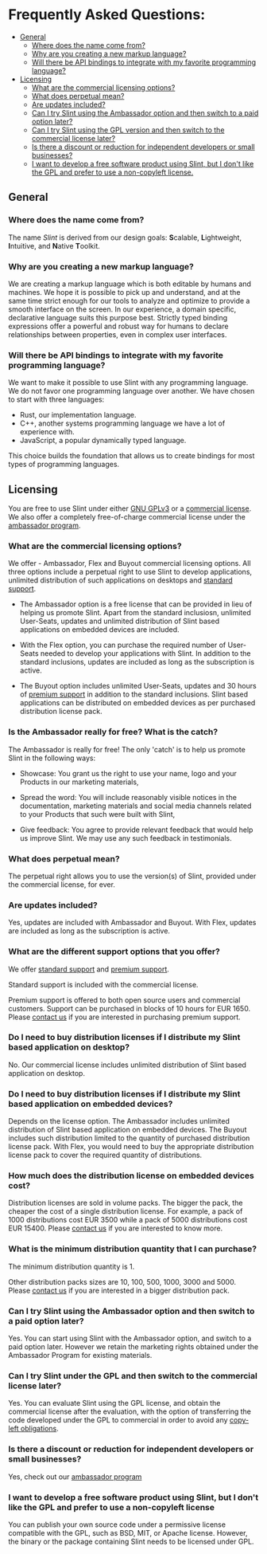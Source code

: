 # Frequently Asked Questions:  <!-- omit in toc -->

- [General](#general)
  - [Where does the name come from?](#where-does-the-name-come-from)
  - [Why are you creating a new markup language?](#why-are-you-creating-a-new-markup-language)
  - [Will there be API bindings to integrate with my favorite programming language?](#will-there-be-api-bindings-to-integrate-with-my-favorite-programming-language)
- [Licensing](#licensing)
  - [What are the commercial licensing options?](#what-are-the-commercial-licensing-options)
  - [What does perpetual mean?](#what-does-perpetual-mean)
  - [Are updates included?](#are-updates-included)
  - [Can I try Slint using the Ambassador option and then switch to a paid option later?](#can-i-try-slint-using-the-ambassador-option-and-then-switch-to-a-paid-option-later)
  - [Can I try Slint using the GPL version and then switch to the commercial license later?](#can-i-try-slint-under-the-gpl-and-then-switch-to-the-commercial-license-later)
  - [Is there a discount or reduction for independent developers or small businesses?](#is-there-a-discount-or-reduction-for-independent-developers-or-small-businesses)
  - [I want to develop a free software product using Slint, but I don't like the GPL and prefer to use a non-copyleft license.](#i-want-to-develop-a-free-software-product-using-slint-but-i-dont-like-the-gpl-and-prefer-to-use-a-non-copyleft-license)

## General

### Where does the name come from?

The name *Slint* is derived from our design goals: **S**calable, **L**ightweight,
**I**ntuitive, and **N**ative **T**oolkit.

### Why are you creating a new markup language?

We are creating a markup language which is both editable by humans and machines.
We hope it is possible to pick up and understand, and at the same time strict
enough for our tools to analyze and optimize to provide a smooth interface on
the screen. In our experience, a domain specific, declarative language suits
this purpose best. Strictly typed binding expressions offer a powerful and
robust way for humans to declare relationships between properties, even in
complex user interfaces.

### Will there be API bindings to integrate with my favorite programming language?

We want to make it possible to use Slint with any programming language. We do
not favor one programming language over another. We have chosen to start with
three languages:

- Rust, our implementation language.
- C++, another systems programming language we have a lot of experience with.
- JavaScript, a popular dynamically typed language.

This choice builds the foundation that allows us to create bindings for most
types of programming languages.

## Licensing

You are free to use Slint under either [GNU GPLv3](./LICENSES/GPL-3.0-only.txt) or 
a [commercial license](./LICENSES/LicenseRef-Slint-commercial.md). We also offer a completely 
free-of-charge commercial license under the [ambassador program](https://slint-ui.com/ambassador-program.html).

### What are the commercial licensing options?

We offer - Ambassador, Flex and Buyout commercial licensing options. All three 
options include a perpetual right to use Slint to develop applications, unlimited 
distribution of such applications on desktops and [standard support](https://slint-ui.com/support/slint_support_service_agreement).

- The Ambassador option is a free license that can be provided in lieu of helping
us promote Slint. Apart from the standard inclusiosn, unlimited User-Seats, updates and unlimited distribution 
of Slint based applications on embedded devices are included.

- With the Flex option, you can purchase the required number of User-Seats needed to
develop your applications with Slint. In addition to the standard inclusions, updates are included as long 
as the subscription is active.

- The Buyout option includes unlimited User-Seats, updates and 30 hours of [premium support](https://slint-ui.com/support/slint_premium_support_service_agreement) in addition to the standard inclusions. 
Slint based applications can be distributed on embedded devices as per purchased distribution license pack.

### Is the Ambassador really for free? What is the catch?

The Ambassador is really for free! The only 'catch' is to help us promote Slint in the following ways:

- Showcase: You grant us the right to use your name, logo and your Products in our marketing materials,

- Spread the word: You will include reasonably visible notices in the documentation, marketing materials 
and social media channels related to your Products that such were built with Slint,

- Give feedback: You agree to provide relevant feedback that would help us improve Slint. 
We may use any such feedback in testimonials.

### What does perpetual mean?

The perpetual right allows you to use the version(s) of Slint, provided under the
commercial license, for ever.

### Are updates included?

Yes, updates are included with Ambassador and Buyout. With Flex, updates are included as long as
the subscription is active.

### What are the different support options that you offer?

We offer [standard support](https://slint-ui.com/support/slint_support_service_agreement) and [premium support](https://slint-ui.com/support/slint_premium_support_service_agreement). 

Standard support is included with the commercial license.

Premium support is offered to both open source users and commercial customers. Support can be purchased in blocks of 10 hours
for EUR 1650. Please [contact us](https://slint-ui.com/staging/#contact_us) if you are interested in purchasing premium support.

### Do I need to buy distribution licenses if I distribute my Slint based application on desktop?

No. Our commercial license includes unlimited distribution of Slint based application on desktop.

### Do I need to buy distribution licenses if I distribute my Slint based application on embedded devices?

Depends on the license option. The Ambassador includes unlimited distribution of Slint based application 
on embedded devices. The Buyout includes such distribution limited to the quantity of purchased distribution
license pack. With Flex, you would need to buy the appropriate distribution license pack to cover the required 
quantity of distributions.

### How much does the distribution license on embedded devices cost?

Distribution licenses are sold in volume packs. The bigger the pack, the cheaper the cost of a single distribution license.
For example, a pack of 1000 distributions cost EUR 3500 while a pack of 5000 distributions cost EUR 15400. Please [contact us](https://slint-ui.com/staging/#contact_us) if you are interested to know more.

### What is the minimum distribution quantity that I can purchase?

The minimum distribution quantity is 1.

Other distribution packs sizes are 10, 100, 500, 1000, 3000 and 5000. 
Please [contact us](https://slint-ui.com/staging/#contact_us) if you are interested in a bigger distribution pack.

### Can I try Slint using the Ambassador option and then switch to a paid option later?

Yes. You can start using Slint with the Ambassador option, and switch to a paid option later. 
However we retain the marketing rights obtained under the Ambassador Program for existing materials.

### Can I try Slint under the GPL and then switch to the commercial license later?

Yes. You can evaluate Slint using the GPL license, and obtain the commercial license after the evaluation, 
with the option of transferring the code developed under the GPL to commercial in order to avoid any [copy-left obligations](https://www.gnu.org/licenses/copyleft.en.html).

### Is there a discount or reduction for independent developers or small businesses?

Yes, check out our [ambassador program](https://slint-ui.com/ambassador-program.html)

### I want to develop a free software product using Slint, but I don't like the GPL and prefer to use a non-copyleft license

You can publish your own source code under a permissive license compatible with
the GPL, such as BSD, MIT, or Apache license. However, the binary or the package
containing Slint needs to be licensed under GPL.
